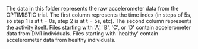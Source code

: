 The data in this folder represents the raw accelerometer data from the OPTIMISTIC trial. The first column represents the time index (in steps of 5s, so step 1 is at t = 0s, step 2 is at t = 5s, etc). The second column represents the activity itself. Files starting with 'A', 'B', 'C', or 'D' contain accelerometer data from DM1 individuals. Files starting with 'healthy' contain accelerometer data from healthy individuals.
